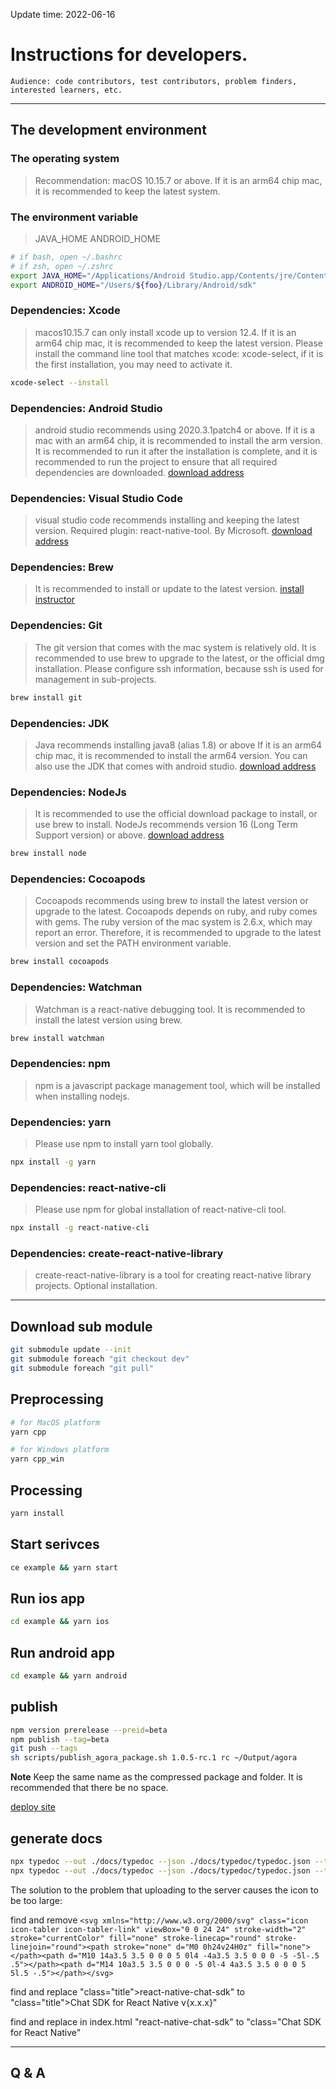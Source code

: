 Update time: 2022-06-16

# Instructions for developers.

    Audience: code contributors, test contributors, problem finders, interested learners, etc.

---

## The development environment

### The operating system

> Recommendation: macOS 10.15.7 or above.
> If it is an arm64 chip mac, it is recommended to keep the latest system.

### The environment variable

> JAVA_HOME
> ANDROID_HOME

```sh
# if bash, open ~/.bashrc
# if zsh, open ~/.zshrc
export JAVA_HOME="/Applications/Android Studio.app/Contents/jre/Contents/Home"
export ANDROID_HOME="/Users/${foo}/Library/Android/sdk"
```

### Dependencies: Xcode

> macos10.15.7 can only install xcode up to version 12.4.
> If it is an arm64 chip mac, it is recommended to keep the latest version.
> Please install the command line tool that matches xcode: xcode-select, if it is the first installation, you may need to activate it.

```sh
xcode-select --install
```

### Dependencies: Android Studio

> android studio recommends using 2020.3.1patch4 or above.
> If it is a mac with an arm64 chip, it is recommended to install the arm version.
> It is recommended to run it after the installation is complete, and it is recommended to run the project to ensure that all required dependencies are downloaded.
> [download address](https://developer.android.google.cn/studio/)

### Dependencies: Visual Studio Code

> visual studio code recommends installing and keeping the latest version.
> Required plugin: react-native-tool. By Microsoft.
> [download address](https://code.visualstudio.com/)

### Dependencies: Brew

> It is recommended to install or update to the latest version.
> [install instructor](https://docs.brew.sh/Installation)

### Dependencies: Git

> The git version that comes with the mac system is relatively old. It is recommended to use brew to upgrade to the latest, or the official dmg installation.
> Please configure ssh information, because ssh is used for management in sub-projects.

```sh
brew install git
```

### Dependencies: JDK

> Java recommends installing java8 (alias 1.8) or above
> If it is an arm64 chip mac, it is recommended to install the arm64 version. You can also use the JDK that comes with android studio.
> [download address](https://www.oracle.com/java/technologies/downloads/)

### Dependencies: NodeJs

> It is recommended to use the official download package to install, or use brew to install.
> NodeJs recommends version 16 (Long Term Support version) or above.
> [download address](https://nodejs.org/en/)

```sh
brew install node
```

### Dependencies: Cocoapods

> Cocoapods recommends using brew to install the latest version or upgrade to the latest.
> Cocoapods depends on ruby, and ruby comes with gems.
> The ruby version of the mac system is 2.6.x, which may report an error. Therefore, it is recommended to upgrade to the latest version and set the PATH environment variable.

```sh
brew install cocoapods
```

### Dependencies: Watchman

> Watchman is a react-native debugging tool. It is recommended to install the latest version using brew.

```sh
brew install watchman
```

### Dependencies: npm

> npm is a javascript package management tool, which will be installed when installing nodejs.

### Dependencies: yarn

> Please use npm to install yarn tool globally.

```sh
npx install -g yarn
```

### Dependencies: react-native-cli

> Please use npm for global installation of react-native-cli tool.

```sh
npx install -g react-native-cli
```

### Dependencies: create-react-native-library

> create-react-native-library is a tool for creating react-native library projects. Optional installation.

---

## Download sub module

```sh
git submodule update --init
git submodule foreach "git checkout dev"
git submodule foreach "git pull"
```

## Preprocessing

```sh
# for MacOS platform
yarn cpp

# for Windows platform
yarn cpp_win
```

## Processing

```sh
yarn install
```

## Start serivces

```sh
ce example && yarn start
```

## Run ios app

```sh
cd example && yarn ios
```

## Run android app

```sh
cd example && yarn android
```

## publish

```sh
npm version prerelease --preid=beta
npm publish --tag=beta
git push --tags
sh scripts/publish_agora_package.sh 1.0.5-rc.1 rc ~/Output/agora
```

**Note** Keep the same name as the compressed package and folder. It is recommended that there be no space.

[deploy site](https://rehoboam.gz3.agoralab.co/portal/release)

## generate docs

```sh
npx typedoc --out ./docs/typedoc --json ./docs/typedoc/typedoc.json --tsconfig ./tsconfig.json --readme ./docs/rn_api_overview.md ./src/index.ts
npx typedoc --out ./docs/typedoc --json ./docs/typedoc/typedoc.json --tsconfig ./tsconfig.json --readme ./docs/rn_api_overview.zh.md ./src/index.ts
```

The solution to the problem that uploading to the server causes the icon to be too large:

find and remove `<svg xmlns="http://www.w3.org/2000/svg" class="icon icon-tabler icon-tabler-link" viewBox="0 0 24 24" stroke-width="2" stroke="currentColor" fill="none" stroke-linecap="round" stroke-linejoin="round"><path stroke="none" d="M0 0h24v24H0z" fill="none"></path><path d="M10 14a3.5 3.5 0 0 0 5 0l4 -4a3.5 3.5 0 0 0 -5 -5l-.5 .5"></path><path d="M14 10a3.5 3.5 0 0 0 -5 0l-4 4a3.5 3.5 0 0 0 5 5l.5 -.5"></path></svg>`

find and replace "class="title">react-native-chat-sdk</a>" to "class="title">Chat SDK for React Native v{x.x.x}</a>"

find and replace in index.html "react-native-chat-sdk" to "class="Chat SDK for React Native"

---

## Q & A
